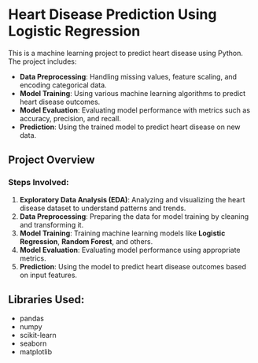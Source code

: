 # Heart Disease Prediction Using Logistic Regression

This is a machine learning project to predict heart disease using Python. The project includes:
- **Data Preprocessing**: Handling missing values, feature scaling, and encoding categorical data.
- **Model Training**: Using various machine learning algorithms to predict heart disease outcomes.
- **Model Evaluation**: Evaluating model performance with metrics such as accuracy, precision, and recall.
- **Prediction**: Using the trained model to predict heart disease on new data.

## Project Overview

### Steps Involved:
1. **Exploratory Data Analysis (EDA)**: Analyzing and visualizing the heart disease dataset to understand patterns and trends.
2. **Data Preprocessing**: Preparing the data for model training by cleaning and transforming it.
3. **Model Training**: Training machine learning models like **Logistic Regression**, **Random Forest**, and others.
4. **Model Evaluation**: Evaluating model performance using appropriate metrics.
5. **Prediction**: Using the model to predict heart disease outcomes based on input features.

## Libraries Used:
- pandas
- numpy
- scikit-learn
- seaborn
- matplotlib

